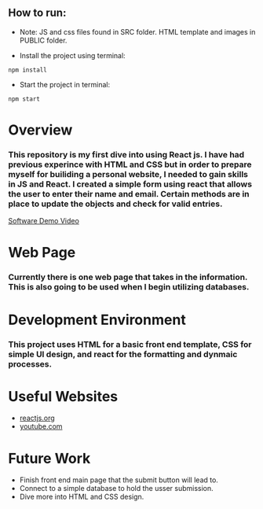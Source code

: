 ## How to run:

- Note: JS and css files found in SRC folder. HTML template and images in PUBLIC folder. 

- Install the project using terminal:

```
npm install
```

- Start the project in terminal:

```
npm start
```
# Overview

### This repository is my first dive into using React js. I have had previous experince with HTML and CSS but in order to prepare myself for builiding a personal website, I needed to gain skills in JS and React. I created a simple form using react that allows the user to enter their name and email. Certain methods are in place to update the objects and check for valid entries. 

[Software Demo Video](https://youtu.be/8dm2HZwQZzU)

# Web Page

### Currently there is one web page that takes in the information. This is also going to be used when I begin utilizing databases. 

# Development Environment

### This project uses HTML for a basic front end template, CSS for simple UI design, and react for the formatting and dynmaic processes. 

# Useful Websites

* [reactjs.org](https://reactjs.org/)
* [youtube.com](https://www.youtube.com/watch?v=91qEdc6dSUs)

# Future Work

* Finish front end main page that the submit button will lead to.
* Connect to a simple database to hold the usser submission.
* Dive more into HTML and CSS design.

